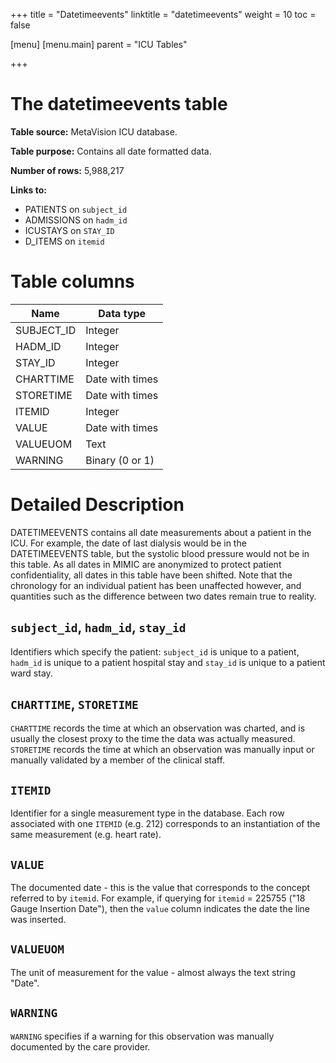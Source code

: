 +++
title = "Datetimeevents"
linktitle = "datetimeevents"
weight = 10
toc = false

[menu]
  [menu.main]
    parent = "ICU Tables"

+++


# The datetimeevents table

**Table source:** MetaVision ICU database.

**Table purpose:** Contains all date formatted data.

**Number of rows:** 5,988,217

**Links to:**

* PATIENTS on `subject_id`
* ADMISSIONS on `hadm_id`
* ICUSTAYS on `STAY_ID`
* D_ITEMS on `itemid`

<!-- # Important considerations -->

# Table columns


Name | Data type
---- | --------
SUBJECT\_ID | Integer
HADM\_ID | Integer
STAY\_ID | Integer
CHARTTIME | Date with times
STORETIME | Date with times
ITEMID | Integer
VALUE | Date with times
VALUEUOM | Text
WARNING | Binary (0 or 1)
	
# Detailed Description

DATETIMEEVENTS contains all date measurements about a patient in the ICU. For example, the date of last dialysis would be in the DATETIMEEVENTS table, but the systolic blood pressure would not be in this table. As all dates in MIMIC are anonymized to protect patient confidentiality, all dates in this table have been shifted. Note that the chronology for an individual patient has been unaffected however, and quantities such as the difference between two dates remain true to reality.

## `subject_id`, `hadm_id`, `stay_id`

Identifiers which specify the patient: `subject_id` is unique to a patient, `hadm_id` is unique to a patient hospital stay and `stay_id` is unique to a patient ward stay.

<!-- 
## `CGID`

`CGID` is the identifier for the caregiver who validated the given measurement.

-->

## `CHARTTIME`, `STORETIME`

`CHARTTIME` records the time at which an observation was charted, and is usually the closest proxy to the time the data was actually measured. `STORETIME` records the time at which an observation was manually input or manually validated by a member of the clinical staff.

## `ITEMID`

Identifier for a single measurement type in the database. Each row associated with one `ITEMID` (e.g. 212) corresponds to an instantiation of the same measurement (e.g. heart rate).

## `VALUE`

The documented date - this is the value that corresponds to the concept referred to by `itemid`. For example, if querying for `itemid` = 225755 ("18 Gauge Insertion Date"), then the `value` column indicates the date the line was inserted.

## `VALUEUOM`

The unit of measurement for the value - almost always the text string "Date".

## `WARNING`

`WARNING` specifies if a warning for this observation was manually documented by the care provider.